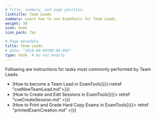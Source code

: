 ```yaml
---
# Title, summary, and page position.
linktitle: Team Leads
summary: Learn how to use ExamTools for Team Leads.
weight: 30
icon: book
icon_pack: fas

# Page metadata.
title: Team Leads
# date: "2018-09-09T00:00:00Z"
type: book  # Do not modify.
---
```


Following are instructions for tasks most commonly performed by Team Leads.

* [How to become a Team Lead in ExamTools]({{<relref "cveNewTeamLead.md">}})
* [How to Create and Edit Sessions in ExamTools]({{< relref "cveCreateSession.md" >}})
* [How to Print and Grade Hard Copy Exams in ExamTools]({{< relref "printedExamCreation.md" >}})
